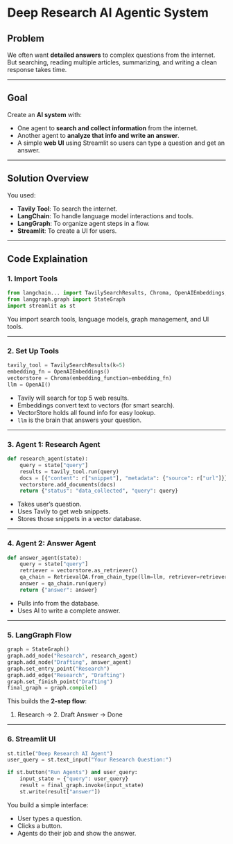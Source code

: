 
# Deep Research AI Agentic System

## Problem
We often want **detailed answers** to complex questions from the internet. But searching, reading multiple articles, summarizing, and writing a clean response takes time.

---

## Goal
Create an **AI system** with:
- One agent to **search and collect information** from the internet.
- Another agent to **analyze that info and write an answer**.
- A simple **web UI** using Streamlit so users can type a question and get an answer.

---

## Solution Overview
You used:
- **Tavily Tool**: To search the internet.
- **LangChain**: To handle language model interactions and tools.
- **LangGraph**: To organize agent steps in a flow.
- **Streamlit**: To create a UI for users.

---

## Code Explaination

### 1. Import Tools
```python
from langchain... import TavilySearchResults, Chroma, OpenAIEmbeddings, RetrievalQA, OpenAI
from langgraph.graph import StateGraph
import streamlit as st
```
You import search tools, language models, graph management, and UI tools.

---

### 2. Set Up Tools
```python
tavily_tool = TavilySearchResults(k=5)
embedding_fn = OpenAIEmbeddings()
vectorstore = Chroma(embedding_function=embedding_fn)
llm = OpenAI()
```
- Tavily will search for top 5 web results.
- Embeddings convert text to vectors (for smart search).
- VectorStore holds all found info for easy lookup.
- `llm` is the brain that answers your question.

---

### 3. Agent 1: Research Agent
```python
def research_agent(state):
    query = state["query"]
    results = tavily_tool.run(query)
    docs = [{"content": r["snippet"], "metadata": {"source": r["url"]}} for r in results]
    vectorstore.add_documents(docs)
    return {"status": "data_collected", "query": query}
```
- Takes user’s question.
- Uses Tavily to get web snippets.
- Stores those snippets in a vector database.

---

### 4. Agent 2: Answer Agent
```python
def answer_agent(state):
    query = state["query"]
    retriever = vectorstore.as_retriever()
    qa_chain = RetrievalQA.from_chain_type(llm=llm, retriever=retriever)
    answer = qa_chain.run(query)
    return {"answer": answer}
```
- Pulls info from the database.
- Uses AI to write a complete answer.

---

### 5. LangGraph Flow
```python
graph = StateGraph()
graph.add_node("Research", research_agent)
graph.add_node("Drafting", answer_agent)
graph.set_entry_point("Research")
graph.add_edge("Research", "Drafting")
graph.set_finish_point("Drafting")
final_graph = graph.compile()
```
This builds the **2-step flow**:
1. Research → 2. Draft Answer → Done

---

### 6. Streamlit UI
```python
st.title("Deep Research AI Agent")
user_query = st.text_input("Your Research Question:")

if st.button("Run Agents") and user_query:
    input_state = {"query": user_query}
    result = final_graph.invoke(input_state)
    st.write(result["answer"])
```
You build a simple interface:
- User types a question.
- Clicks a button.
- Agents do their job and show the answer.
